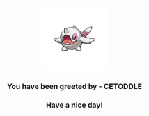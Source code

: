 <p align="center">
            <img src="https://raw.githubusercontent.com/PokeAPI/sprites/master/sprites/pokemon/974.png" width="150" height="150">
          </p>
          <h3 align="center">You have been greeted by - <b>CETODDLE</b></h3>
          <h3 align="center">Have a nice day!</h3>
